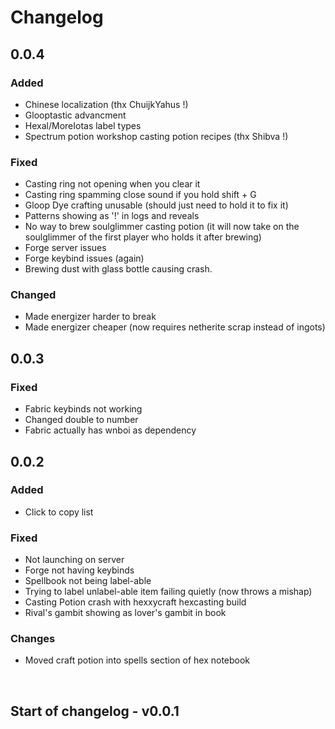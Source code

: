 # Changelog

## 0.0.4

### Added

- Chinese localization (thx ChuijkYahus !)
- Glooptastic advancment
- Hexal/MoreIotas label types
- Spectrum potion workshop casting potion recipes (thx Shibva !)

### Fixed

- Casting ring not opening when you clear it
- Casting ring spamming close sound if you hold shift + G
- Gloop Dye crafting unusable (should just need to hold it to fix it)
- Patterns showing as '!' in logs and reveals
- No way to brew soulglimmer casting potion (it will now take on the soulglimmer of the first player who holds it after brewing)
- Forge server issues
- Forge keybind issues (again)
- Brewing dust with glass bottle causing crash.

### Changed

- Made energizer harder to break
- Made energizer cheaper (now requires netherite scrap instead of ingots)

## 0.0.3

### Fixed

- Fabric keybinds not working
- Changed double to number
- Fabric actually has wnboi as dependency

## 0.0.2

### Added

- Click to copy list

### Fixed

- Not launching on server
- Forge not having keybinds
- Spellbook not being label-able
- Trying to label unlabel-able item failing quietly (now throws a mishap)
- Casting Potion crash with hexxycraft hexcasting build
- Rival's gambit showing as lover's gambit in book

### Changes

- Moved craft potion into spells section of hex notebook

<br>

## Start of changelog - v0.0.1